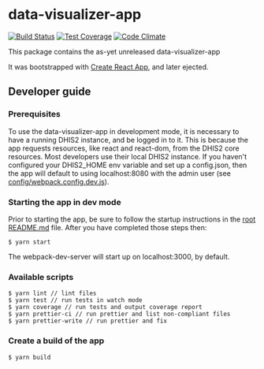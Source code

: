 # data-visualizer-app

[![Build Status](https://travis-ci.org/dhis2/data-visualizer-app.svg)](https://travis-ci.org/dhis2/data-visualizer-app)
[![Test Coverage](https://codeclimate.com/github/dhis2/data-visualizer-app/badges/coverage.svg)](https://codeclimate.com/github/dhis2/data-visualizer-app/coverage)
[![Code Climate](https://codeclimate.com/github/dhis2/data-visualizer-app/badges/gpa.svg)](https://codeclimate.com/github/dhis2/data-visualizer-app)

This package contains the as-yet unreleased data-visualizer-app

It was bootstrapped with [Create React App](https://github.com/facebookincubator/create-react-app), and later ejected.

## Developer guide

### Prerequisites

To use the data-visualizer-app in development mode, it is necessary to have a running DHIS2 instance, and be logged in to it. This is because the app requests resources, like react and react-dom, from the DHIS2 core resources. Most developers use their local DHIS2 instance. If you haven't configured your DHIS2_HOME env variable and set up a config.json, then the app will default to using localhost:8080 with the admin user (see
[config/webpack.config.dev.js](config/webpack.config.dev.js#L35)).

### Starting the app in dev mode

Prior to starting the app, be sure to follow the startup instructions in the [root README.md](../../README.md#getting-started) file. After you have completed those steps then:

```
$ yarn start
```

The webpack-dev-server will start up on localhost:3000, by default.

### Available scripts

```
$ yarn lint // lint files
$ yarn test // run tests in watch mode
$ yarn coverage // run tests and output coverage report
$ yarn prettier-ci // run prettier and list non-compliant files
$ yarn prettier-write // run prettier and fix
```

### Create a build of the app

```
$ yarn build
```
